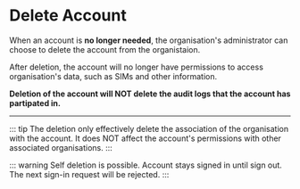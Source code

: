 # Delete Account

When an account is **no longer needed**, the organisation's administrator can choose to delete the account from the organistaion.

After deletion, the account will no longer have permissions to access organisation's data, such as SIMs and other information. 

**Deletion of the account will NOT delete the audit logs that the account has partipated in.**

---

::: tip
The deletion only effectively delete the association of the organisation with the account. It does NOT affect the account's permissions with other associated organisations.
:::

::: warning
Self deletion is possible. Account stays signed in until sign out. The next sign-in request will be rejected.
:::